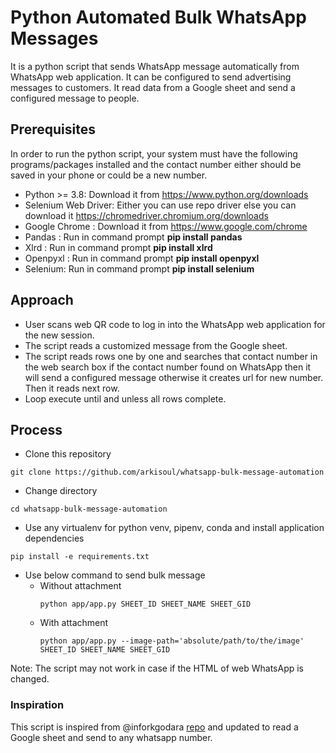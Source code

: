 # Python Automated Bulk WhatsApp Messages

It is a python script that sends WhatsApp message automatically from WhatsApp web application. It can be configured to send advertising messages to customers. It read data from a Google sheet and send a configured message to people.

## Prerequisites

In order to run the python script, your system must have the following programs/packages installed and the contact number either should be saved in your phone or could be a new number.
* Python >= 3.8: Download it from https://www.python.org/downloads
* Selenium Web Driver: Either you can use repo driver else you can download it https://chromedriver.chromium.org/downloads
* Google Chrome : Download it from https://www.google.com/chrome
* Pandas : Run in command prompt **pip install pandas**
* Xlrd : Run in command prompt **pip install xlrd**
* Openpyxl : Run in command prompt **pip install openpyxl**
* Selenium: Run in command prompt **pip install selenium** 

## Approach
* User scans web QR code to log in into the WhatsApp web application for the new session.
* The script reads a customized message from the Google sheet.
* The script reads rows one by one and searches that contact number in the web search box if the contact number found on WhatsApp then it will send a configured message otherwise it creates url for new number. Then it reads next row. 
* Loop execute until and unless all rows complete.

## Process
* Clone this repository
```commandline
git clone https://github.com/arkisoul/whatsapp-bulk-message-automation
```
* Change directory
```commandline
cd whatsapp-bulk-message-automation
```
* Use any virtualenv for python venv, pipenv, conda and install application dependencies
```commandline
pip install -e requirements.txt
```
* Use below command to send bulk message
    * Without attachment
        ```commandline
        python app/app.py SHEET_ID SHEET_NAME SHEET_GID
        ```
    * With attachment
        ```commandline
        python app/app.py --image-path='absolute/path/to/the/image' SHEET_ID SHEET_NAME SHEET_GID
        ```

Note: The script may not work in case if the HTML of web WhatsApp is changed.

### Inspiration
This script is inspired from @inforkgodara [repo](https://github.com/inforkgodara/python-automated-bulk-whatsapp-messages) and updated to read a Google sheet and send to any whatsapp number.
